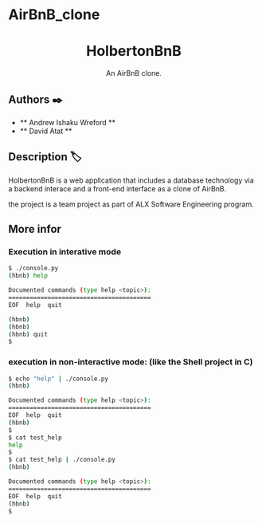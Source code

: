 # AirBnB_clone




<h1 align="center">HolbertonBnB</h1>
<p align="center">An AirBnB clone.</p>


## Authors :black_nib:

* ** Andrew Ishaku Wreford **
* ** David Atat **


## Description :label:


HolbertonBnB is a web application that includes a database technology via a backend interace  and a front-end interface as a clone of AirBnB.

the project is a team project as part of ALX Software Engineering program.

## More infor
### Execution in interative mode 

```bash
$ ./console.py
(hbnb) help

Documented commands (type help <topic>):
========================================
EOF  help  quit

(hbnb)
(hbnb)
(hbnb) quit
$
```

### execution in non-interactive mode: (like the Shell project in C)


```bash
$ echo "help" | ./console.py
(hbnb)

Documented commands (type help <topic>):
========================================
EOF  help  quit
(hbnb)
$
$ cat test_help
help
$
$ cat test_help | ./console.py
(hbnb)

Documented commands (type help <topic>):
========================================
EOF  help  quit
(hbnb)
$
```




